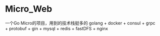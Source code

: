 # Micro_Web
一个Go Micro的项目，用到的技术栈挺多的
golang + docker + consul + grpc + protobuf + gin + mysql + redis + fastDFS + nginx
